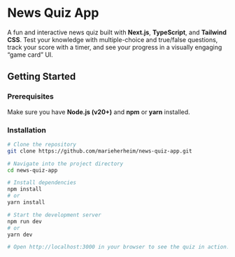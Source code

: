 # News Quiz App

A fun and interactive news quiz built with **Next.js**, **TypeScript**, and **Tailwind CSS**. Test your knowledge with multiple-choice and true/false questions, track your score with a timer, and see your progress in a visually engaging “game card” UI.

## Getting Started

### Prerequisites

Make sure you have **Node.js (v20+)** and **npm** or **yarn** installed.

### Installation

```bash
# Clone the repository
git clone https://github.com/marieherheim/news-quiz-app.git

# Navigate into the project directory
cd news-quiz-app

# Install dependencies
npm install
# or
yarn install

# Start the development server
npm run dev
# or
yarn dev

# Open http://localhost:3000 in your browser to see the quiz in action.